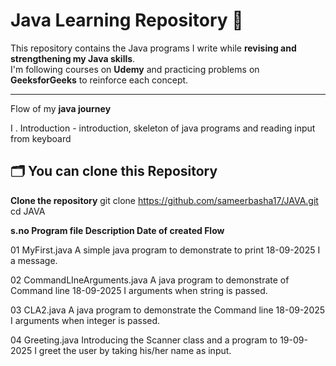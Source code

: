 
# Java Learning Repository 🚀

This repository contains the Java programs I write while **revising and strengthening my Java skills**.  
I'm following courses on **Udemy** and practicing problems on **GeeksforGeeks** to reinforce each concept.

---

Flow of my **java journey**

I . Introduction - introduction, skeleton of java programs and reading input from keyboard



## 🗂️ You can clone this Repository 
 **Clone the repository**
   git clone https://github.com/sameerbasha17/JAVA.git
   cd JAVA

**s.no   Program file                       Description                                             Date of created       Flow**

01      MyFirst.java                        A simple java program to demonstrate to print            18-09-2025              I
                                            a message.

02      CommandLIneArguments.java           A java program to demonstrate of Command line            18-09-2025              I
                                            arguments when string is passed.

03      CLA2.java                           A java program to demonstrate the Command line           18-09-2025              I
                                            arguments when integer is passed.

04      Greeting.java                       Introducing the Scanner class and a program to           19-09-2025              I
                                            greet the user by taking his/her name as input.




